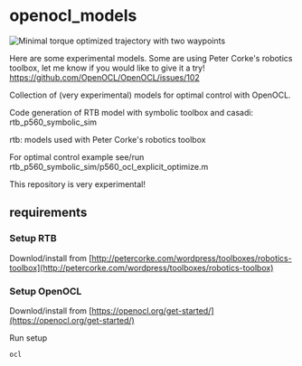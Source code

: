 # openocl_models

![Minimal torque optimized trajectory with two waypoints](https://openocl.org/assets/img/p560_two_waypoint.gif)

Here are some experimental models. Some are using Peter Corke's robotics toolbox, let me know if you would like to give it a try!
https://github.com/OpenOCL/OpenOCL/issues/102

Collection of (very experimental) models for optimal control with OpenOCL.

Code generation of RTB model with symbolic toolbox and casadi: rtb_p560_symbolic_sim

rtb: models used with Peter Corke's robotics toolbox

For optimal control example see/run rtb_p560_symbolic_sim/p560_ocl_explicit_optimize.m

This repository is very experimental!

## requirements

### Setup RTB

Downlod/install from [http://petercorke.com/wordpress/toolboxes/robotics-toolbox](http://petercorke.com/wordpress/toolboxes/robotics-toolbox)

### Setup OpenOCL

Downlod/install from [https://openocl.org/get-started/](https://openocl.org/get-started/)

Run setup 

```
ocl
```


